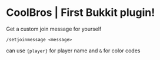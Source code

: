 # CoolBros | First Bukkit plugin!
Get a custom join message for yourself


`/setjoinmessage <message>`

can use `{player}` for player name and `&` for color codes
